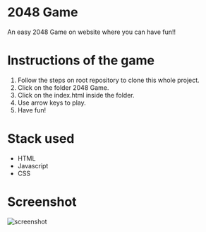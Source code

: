 # 2048 Game

An easy 2048 Game on website where you can have fun!! 

# Instructions of the game

1. Follow the steps on root repository to clone this whole project.
2. Click on the folder 2048 Game.
3. Click on the index.html inside the folder.
4. Use arrow keys to play.
5. Have fun!

# Stack used
- HTML
- Javascript
- CSS


# Screenshot

![screenshot](https://github.com/Gyynnn/Web-dev-mini-projects/blob/2048game/2048%20Game/screenshot.PNG)

